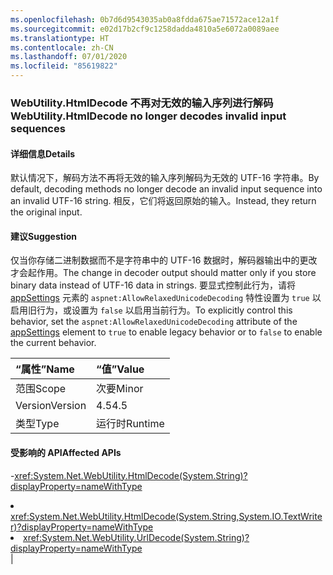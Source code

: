 ```yaml
---
ms.openlocfilehash: 0b7d6d9543035ab0a8fdda675ae71572ace12a1f
ms.sourcegitcommit: e02d17b2cf9c1258dadda4810a5e6072a0089aee
ms.translationtype: HT
ms.contentlocale: zh-CN
ms.lasthandoff: 07/01/2020
ms.locfileid: "85619822"
---
```

### <a name="webutilityhtmldecode-no-longer-decodes-invalid-input-sequences"></a><span data-ttu-id="8dd28-101">WebUtility.HtmlDecode 不再对无效的输入序列进行解码</span><span class="sxs-lookup"><span data-stu-id="8dd28-101">WebUtility.HtmlDecode no longer decodes invalid input sequences</span></span>

#### <a name="details"></a><span data-ttu-id="8dd28-102">详细信息</span><span class="sxs-lookup"><span data-stu-id="8dd28-102">Details</span></span>

<span data-ttu-id="8dd28-103">默认情况下，解码方法不再将无效的输入序列解码为无效的 UTF-16 字符串。</span><span class="sxs-lookup"><span data-stu-id="8dd28-103">By default, decoding methods no longer decode an invalid input sequence into an invalid UTF-16 string.</span></span> <span data-ttu-id="8dd28-104">相反，它们将返回原始的输入。</span><span class="sxs-lookup"><span data-stu-id="8dd28-104">Instead, they return the original input.</span></span>

#### <a name="suggestion"></a><span data-ttu-id="8dd28-105">建议</span><span class="sxs-lookup"><span data-stu-id="8dd28-105">Suggestion</span></span>

<span data-ttu-id="8dd28-106">仅当你存储二进制数据而不是字符串中的 UTF-16 数据时，解码器输出中的更改才会起作用。</span><span class="sxs-lookup"><span data-stu-id="8dd28-106">The change in decoder output should matter only if you store binary data instead of UTF-16 data in strings.</span></span> <span data-ttu-id="8dd28-107">要显式控制此行为，请将 [appSettings](~/docs/framework/configure-apps/file-schema/appsettings/index.md) 元素的 <code>aspnet:AllowRelaxedUnicodeDecoding</code> 特性设置为 <code>true</code> 以启用旧行为，或设置为 <code>false</code> 以启用当前行为。</span><span class="sxs-lookup"><span data-stu-id="8dd28-107">To explicitly control this behavior, set the <code>aspnet:AllowRelaxedUnicodeDecoding</code> attribute of the [appSettings](~/docs/framework/configure-apps/file-schema/appsettings/index.md) element to <code>true</code> to enable legacy behavior or to <code>false</code> to enable the current behavior.</span></span>

| <span data-ttu-id="8dd28-108">“属性”</span><span class="sxs-lookup"><span data-stu-id="8dd28-108">Name</span></span>    | <span data-ttu-id="8dd28-109">“值”</span><span class="sxs-lookup"><span data-stu-id="8dd28-109">Value</span></span>       |
|:--------|:------------|
| <span data-ttu-id="8dd28-110">范围</span><span class="sxs-lookup"><span data-stu-id="8dd28-110">Scope</span></span>   |<span data-ttu-id="8dd28-111">次要</span><span class="sxs-lookup"><span data-stu-id="8dd28-111">Minor</span></span>|
|<span data-ttu-id="8dd28-112">Version</span><span class="sxs-lookup"><span data-stu-id="8dd28-112">Version</span></span>|<span data-ttu-id="8dd28-113">4.5</span><span class="sxs-lookup"><span data-stu-id="8dd28-113">4.5</span></span>|
|<span data-ttu-id="8dd28-114">类型</span><span class="sxs-lookup"><span data-stu-id="8dd28-114">Type</span></span>|<span data-ttu-id="8dd28-115">运行时</span><span class="sxs-lookup"><span data-stu-id="8dd28-115">Runtime</span></span>

#### <a name="affected-apis"></a><span data-ttu-id="8dd28-116">受影响的 API</span><span class="sxs-lookup"><span data-stu-id="8dd28-116">Affected APIs</span></span>

-<xref:System.Net.WebUtility.HtmlDecode(System.String)?displayProperty=nameWithType></li><li><xref:System.Net.WebUtility.HtmlDecode(System.String,System.IO.TextWriter)?displayProperty=nameWithType></li><li><xref:System.Net.WebUtility.UrlDecode(System.String)?displayProperty=nameWithType></li></ul>|

